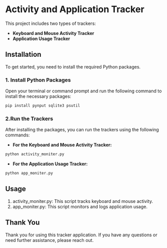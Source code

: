 # Activity and Application Tracker

This project includes two types of trackers:
- **Keyboard and Mouse Activity Tracker**
- **Application Usage Tracker**

## Installation

To get started, you need to install the required Python packages.

### 1. Install Python Packages

Open your terminal or command prompt and run the following command to install the necessary packages:

```bash
pip install pynput sqlite3 psutil
```

### 2.Run the Trackers

After installing the packages, you can run the trackers using the following commands:

- **For the Keyboard and Mouse Activity Tracker:**
```bash
python activity_moniter.py
```

- **For the Application Usage Tracker:**
```bash
python app_moniter.py
```

## Usage

1. activity_moniter.py: This script tracks keyboard and mouse activity.
2. app_moniter.py: This script monitors and logs application usage.

## Thank You

Thank you for using this tracker application. If you have any questions or need further assistance, please reach out.
